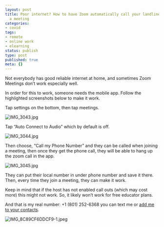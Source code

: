 ```yaml
---
layout: post
title: Poor internet? How to have Zoom automatically call your landline when you join
  a meeting
categories:
- covid
tags:
- remote
- online work
- elearning
status: publish
type: post
published: true
meta: {}
---
```


Not everybody has good reliable internet at home, and sometimes Zoom Meetings don’t work especially well.

In order for this to work, someone needs the mobile app. Follow the highlighted screenshots below to make it work.

Tap settings on the bottom, then tap meetings. 

































































  

    
  
    
![IMG_3043.jpg](/squarespace_images/content_v1_4fffa949e4b0b4590d67b4e7_1584727264852-XEB4RSN32DNQJNGZ26CT_IMG_3043.jpg_)
  


  





Tap “Auto Connect to Audio” which by default is off. 

































































  

    
  
    
![IMG_3044.jpg](/squarespace_images/content_v1_4fffa949e4b0b4590d67b4e7_1584726993993-80UF1LODLAM0CGN03FN6_IMG_3044.jpg_)
  


  





Then choose, “Call my Phone Number” and they can be called when joining a meeting, then once they get the phone call, they will be able to hang up the zoom call in the app. 

































































  

    
  
    
![IMG_3045.jpg](/squarespace_images/content_v1_4fffa949e4b0b4590d67b4e7_1584727050360-EPVAEA3IKE561MAZB53Q_IMG_3045.jpg_)
  


  





They can put their local number in under phone number and save it there. Then, every time they join a meeting, they can make it work. 

























Keep in mind that if the host has not enabled call outs (which may cost more) this might not work. So, it likely won’t work for free educator plans.

























And that is my real number: +1 (801) 252-6368 you can text me or 
[add me to your contacts](https://my.community.com/jethrojones).

































































  

    
  
    
![IMG_8C89CF6DDCF9-1.jpeg](/squarespace_images/content_v1_4fffa949e4b0b4590d67b4e7_1584727169034-LYO33PHH7ALH23F1YLAE_IMG_8C89CF6DDCF9-1.jpeg_)
